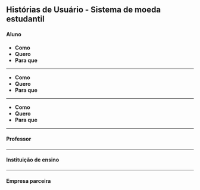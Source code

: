 ## Histórias de Usuário - Sistema de moeda estudantil

#### Aluno

- **Como**
- **Quero** 
- **Para que**
   
---

- **Como**
- **Quero** 
- **Para que** 

---

- **Como** 
- **Quero** 
- **Para que**

---
#### Professor


---
#### Instituição de ensino

---
#### Empresa parceira


